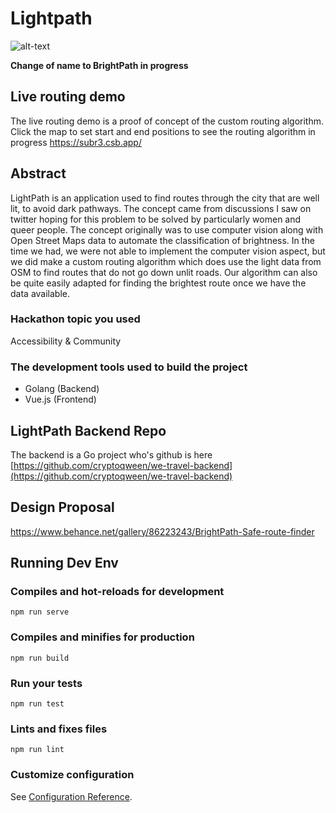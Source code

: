 # Lightpath
![alt-text](https://mir-s3-cdn-cf.behance.net/project_modules/1400_opt_1/3036f386223243.5d932aa627487.png)

**Change of name to BrightPath in progress**

## Live routing demo
The live routing demo is a proof of concept of the custom routing algorithm. Click the map to set start and end positions to see the routing algorithm in progress 
https://subr3.csb.app/

## Abstract
LightPath is an application used to find routes through the city that are well lit, to avoid dark pathways. The concept came from discussions I saw on twitter hoping for this problem to be solved by particularly women and queer people. The concept originally was to use computer vision along with Open Street Maps data to automate the classification of brightness. In the time we had, we were not able to implement the computer vision aspect, but we did make a custom routing algorithm which does use the light data from OSM to find routes that do not go down unlit roads. Our algorithm can also be quite easily adapted for finding the brightest route once we have the data available.

### Hackathon topic you used
Accessibility & Community

### The development tools used to build the project
- Golang (Backend)
- Vue.js (Frontend)

## LightPath Backend Repo
The backend is a Go project who's github is here [https://github.com/cryptoqween/we-travel-backend](https://github.com/cryptoqween/we-travel-backend)

## Design Proposal
https://www.behance.net/gallery/86223243/BrightPath-Safe-route-finder

## Running Dev Env
### Compiles and hot-reloads for development
```
npm run serve
```

### Compiles and minifies for production
```
npm run build
```

### Run your tests
```
npm run test
```

### Lints and fixes files
```
npm run lint
```

### Customize configuration
See [Configuration Reference](https://cli.vuejs.org/config/).
